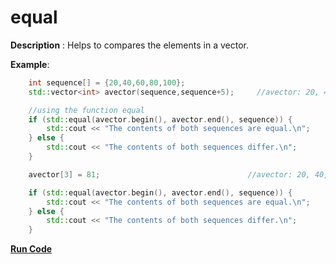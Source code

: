 # equal

**Description** : Helps to compares the elements in a vector.

**Example**:

```cpp
    int sequence[] = {20,40,60,80,100}; 
    std::vector<int> avector(sequence,sequence+5);     //avector: 20, 40, 60, 80, 100

    //using the function equal
    if (std::equal(avector.begin(), avector.end(), sequence)) {
        std::cout << "The contents of both sequences are equal.\n";
    } else {
        std::cout << "The contents of both sequences differ.\n";
    }

    avector[3] = 81;                                 //avector: 20, 40, 60, 81, 100

    if (std::equal(avector.begin(), avector.end(), sequence)) {
        std::cout << "The contents of both sequences are equal.\n";
    } else {
        std::cout << "The contents of both sequences differ.\n";
    }
``` 
**[Run Code](https://rextester.com/NMO59733)**